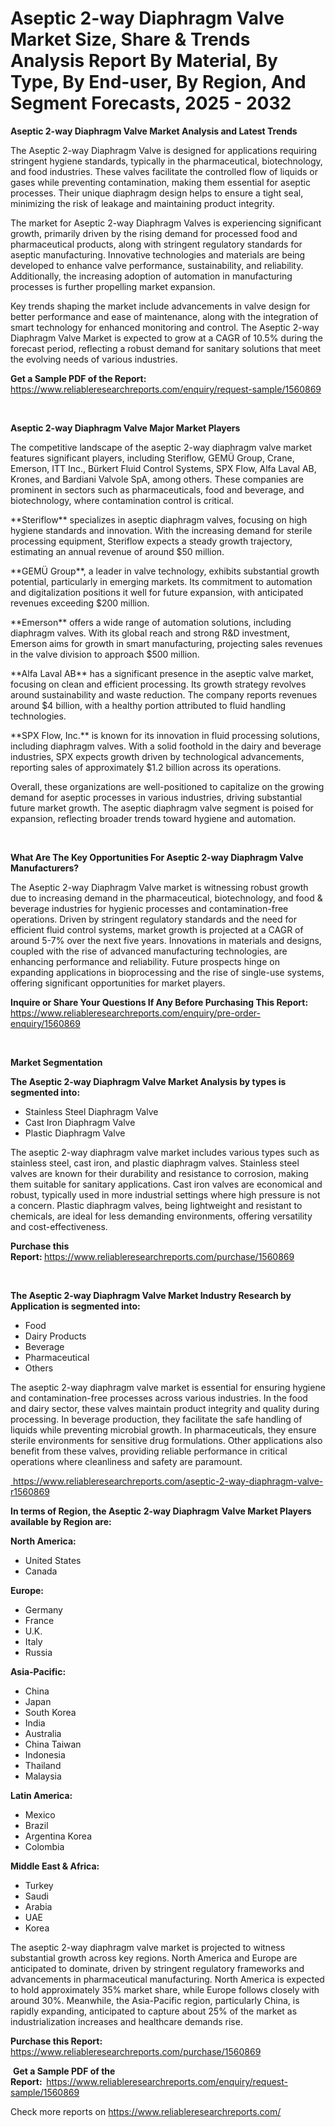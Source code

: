 <p><h1>Aseptic 2-way Diaphragm Valve Market Size, Share & Trends Analysis Report By Material, By Type, By End-user, By Region, And Segment Forecasts, 2025 - 2032</h1></p><p><strong>Aseptic 2-way Diaphragm Valve Market Analysis and Latest Trends</strong></p>
<p><p>The Aseptic 2-way Diaphragm Valve is designed for applications requiring stringent hygiene standards, typically in the pharmaceutical, biotechnology, and food industries. These valves facilitate the controlled flow of liquids or gases while preventing contamination, making them essential for aseptic processes. Their unique diaphragm design helps to ensure a tight seal, minimizing the risk of leakage and maintaining product integrity.</p><p>The market for Aseptic 2-way Diaphragm Valves is experiencing significant growth, primarily driven by the rising demand for processed food and pharmaceutical products, along with stringent regulatory standards for aseptic manufacturing. Innovative technologies and materials are being developed to enhance valve performance, sustainability, and reliability. Additionally, the increasing adoption of automation in manufacturing processes is further propelling market expansion.</p><p>Key trends shaping the market include advancements in valve design for better performance and ease of maintenance, along with the integration of smart technology for enhanced monitoring and control. The Aseptic 2-way Diaphragm Valve Market is expected to grow at a CAGR of 10.5% during the forecast period, reflecting a robust demand for sanitary solutions that meet the evolving needs of various industries.</p></p>
<p><strong>Get a Sample PDF of the Report:&nbsp;</strong> <a href="https://www.reliableresearchreports.com/enquiry/request-sample/1560869?utm_campaign=2531&utm_medium=2&utm_source=Github&utm_content=ia&utm_term=25022025&utm_id=aseptic-2-way-diaphragm-valve">https://www.reliableresearchreports.com/enquiry/request-sample/1560869</a></p>
<p>&nbsp;</p>
<p><strong>Aseptic 2-way Diaphragm Valve Major Market Players</strong></p>
<p><p>The competitive landscape of the aseptic 2-way diaphragm valve market features significant players, including Steriflow, GEMÜ Group, Crane, Emerson, ITT Inc., Bürkert Fluid Control Systems, SPX Flow, Alfa Laval AB, Krones, and Bardiani Valvole SpA, among others. These companies are prominent in sectors such as pharmaceuticals, food and beverage, and biotechnology, where contamination control is critical.</p><p>**Steriflow** specializes in aseptic diaphragm valves, focusing on high hygiene standards and innovation. With the increasing demand for sterile processing equipment, Steriflow expects a steady growth trajectory, estimating an annual revenue of around $50 million.</p><p>**GEMÜ Group**, a leader in valve technology, exhibits substantial growth potential, particularly in emerging markets. Its commitment to automation and digitalization positions it well for future expansion, with anticipated revenues exceeding $200 million.</p><p>**Emerson** offers a wide range of automation solutions, including diaphragm valves. With its global reach and strong R&D investment, Emerson aims for growth in smart manufacturing, projecting sales revenues in the valve division to approach $500 million.</p><p>**Alfa Laval AB** has a significant presence in the aseptic valve market, focusing on clean and efficient processing. Its growth strategy revolves around sustainability and waste reduction. The company reports revenues around $4 billion, with a healthy portion attributed to fluid handling technologies.</p><p>**SPX Flow, Inc.** is known for its innovation in fluid processing solutions, including diaphragm valves. With a solid foothold in the dairy and beverage industries, SPX expects growth driven by technological advancements, reporting sales of approximately $1.2 billion across its operations.</p><p>Overall, these organizations are well-positioned to capitalize on the growing demand for aseptic processes in various industries, driving substantial future market growth. The aseptic diaphragm valve segment is poised for expansion, reflecting broader trends toward hygiene and automation.</p></p>
<p>&nbsp;</p>
<p><strong>What Are The Key Opportunities For Aseptic 2-way Diaphragm Valve Manufacturers?</strong></p>
<p><p>The Aseptic 2-way Diaphragm Valve market is witnessing robust growth due to increasing demand in the pharmaceutical, biotechnology, and food & beverage industries for hygienic processes and contamination-free operations. Driven by stringent regulatory standards and the need for efficient fluid control systems, market growth is projected at a CAGR of around 5-7% over the next five years. Innovations in materials and designs, coupled with the rise of advanced manufacturing technologies, are enhancing performance and reliability. Future prospects hinge on expanding applications in bioprocessing and the rise of single-use systems, offering significant opportunities for market players.</p></p>
<p><strong>Inquire or Share Your Questions If Any Before Purchasing This Report:</strong> <a href="https://www.reliableresearchreports.com/enquiry/pre-order-enquiry/1560869?utm_campaign=2531&utm_medium=2&utm_source=Github&utm_content=ia&utm_term=25022025&utm_id=aseptic-2-way-diaphragm-valve">https://www.reliableresearchreports.com/enquiry/pre-order-enquiry/1560869</a></p>
<p>&nbsp;</p>
<p><strong>Market Segmentation</strong></p>
<p><strong>The Aseptic 2-way Diaphragm Valve Market Analysis by types is segmented into:</strong></p>
<p><ul><li>Stainless Steel Diaphragm Valve</li><li>Cast Iron Diaphragm Valve</li><li>Plastic Diaphragm Valve</li></ul></p>
<p><p>The aseptic 2-way diaphragm valve market includes various types such as stainless steel, cast iron, and plastic diaphragm valves. Stainless steel valves are known for their durability and resistance to corrosion, making them suitable for sanitary applications. Cast iron valves are economical and robust, typically used in more industrial settings where high pressure is not a concern. Plastic diaphragm valves, being lightweight and resistant to chemicals, are ideal for less demanding environments, offering versatility and cost-effectiveness.</p></p>
<p><strong>Purchase this Report:&nbsp;</strong><a href="https://www.reliableresearchreports.com/purchase/1560869?utm_campaign=2531&utm_medium=2&utm_source=Github&utm_content=ia&utm_term=25022025&utm_id=aseptic-2-way-diaphragm-valve">https://www.reliableresearchreports.com/purchase/1560869</a></p>
<p>&nbsp;</p>
<p><strong>The Aseptic 2-way Diaphragm Valve Market Industry Research by Application is segmented into:</strong></p>
<p><ul><li>Food</li><li>Dairy Products</li><li>Beverage</li><li>Pharmaceutical</li><li>Others</li></ul></p>
<p><p>The aseptic 2-way diaphragm valve market is essential for ensuring hygiene and contamination-free processes across various industries. In the food and dairy sector, these valves maintain product integrity and quality during processing. In beverage production, they facilitate the safe handling of liquids while preventing microbial growth. In pharmaceuticals, they ensure sterile environments for sensitive drug formulations. Other applications also benefit from these valves, providing reliable performance in critical operations where cleanliness and safety are paramount.</p></p>
<p><a href="https://www.reliableresearchreports.com/aseptic-2-way-diaphragm-valve-r1560869?utm_campaign=2531&utm_medium=2&utm_source=Github&utm_content=ia&utm_term=25022025&utm_id=aseptic-2-way-diaphragm-valve">&nbsp;https://www.reliableresearchreports.com/aseptic-2-way-diaphragm-valve-r1560869</a></p>
<p><strong>In terms of Region, the Aseptic 2-way Diaphragm Valve Market Players available by Region are:</strong></p>
<p>
    <p> <strong> North America: </strong>
        <ul>
            <li>United States</li>
            <li>Canada</li>
        </ul>
        </p> 
    <p> <strong> Europe: </strong>
        <ul>
            <li>Germany</li>
            <li>France</li>
            <li>U.K.</li>
            <li>Italy</li>
            <li>Russia</li>
        </ul>
        </p> 
    <p> <strong> Asia-Pacific: </strong>
        <ul>
            <li>China</li>
            <li>Japan</li>
            <li>South Korea</li>
            <li>India</li>
            <li>Australia</li>
            <li>China Taiwan</li>
            <li>Indonesia</li>
            <li>Thailand</li>
            <li>Malaysia</li>
        </ul>
        </p> 
    <p> <strong> Latin America: </strong>
        <ul>
            <li>Mexico</li>
            <li>Brazil</li>
            <li>Argentina Korea</li>
            <li>Colombia</li>
        </ul>
        </p> 
    <p> <strong> Middle East & Africa: </strong>
        <ul>
            <li>Turkey</li>
            <li>Saudi</li>
            <li>Arabia</li>
            <li>UAE</li>
            <li>Korea</li>
        </ul>
    </p>
    </p>
<p><p>The aseptic 2-way diaphragm valve market is projected to witness substantial growth across key regions. North America and Europe are anticipated to dominate, driven by stringent regulatory frameworks and advancements in pharmaceutical manufacturing. North America is expected to hold approximately 35% market share, while Europe follows closely with around 30%. Meanwhile, the Asia-Pacific region, particularly China, is rapidly expanding, anticipated to capture about 25% of the market as industrialization increases and healthcare demands rise.</p></p>
<p><strong>Purchase this Report: </strong><a href="https://www.reliableresearchreports.com/purchase/1560869?utm_campaign=2531&utm_medium=2&utm_source=Github&utm_content=ia&utm_term=25022025&utm_id=aseptic-2-way-diaphragm-valve">https://www.reliableresearchreports.com/purchase/1560869</a></p>
<p>&nbsp;<strong>Get a Sample PDF of the Report:&nbsp;&nbsp;</strong><a href="https://www.reliableresearchreports.com/enquiry/request-sample/1560869?utm_campaign=2531&utm_medium=2&utm_source=Github&utm_content=ia&utm_term=25022025&utm_id=aseptic-2-way-diaphragm-valve">https://www.reliableresearchreports.com/enquiry/request-sample/1560869</a></p>
<p><strong></strong></p>
<p>Check more reports on <a href="https://www.reliableresearchreports.com/?utm_campaign=2531&utm_medium=2&utm_source=Github&utm_content=ia&utm_term=25022025&utm_id=aseptic-2-way-diaphragm-valve">https://www.reliableresearchreports.com/</a></p>